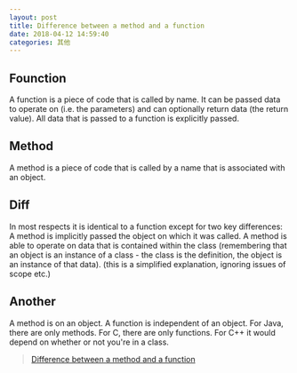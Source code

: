 ```yaml
---
layout: post
title: Difference between a method and a function
date: 2018-04-12 14:59:40
categories: 其他
---
```


## Founction

A function is a piece of code that is called by name. It can be passed data to operate on (i.e. the parameters) and can optionally return data (the return value). All data that is passed to a function is explicitly passed.

## Method

A method is a piece of code that is called by a name that is associated with an object.

## Diff

In most respects it is identical to a function except for two key differences:  
A method is implicitly passed the object on which it was called.
A method is able to operate on data that is contained within the class (remembering that an object is an instance of a class - the class is the definition, the object is an instance of that data).
(this is a simplified explanation, ignoring issues of scope etc.)

## Another

A method is on an object. A function is independent of an object. For Java, there are only methods. For C, there are only functions. For C++ it would depend on whether or not you're in a class.

> [Difference between a method and a function](https://stackoverflow.com/questions/155609/difference-between-a-method-and-a-function)

